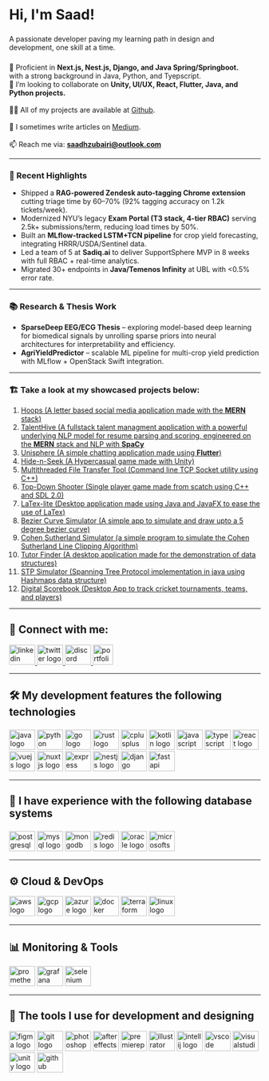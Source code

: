 <h1 align="left">Hi, I'm Saad!</h1>

###

<p align="left">A passionate developer paving my learning path in design and development, one skill at a time.</p>

###

🌱 Proficient in **Next.js, Nest.js, Django, and Java Spring/Springboot.** <br> with a strong background in Java, Python, and Tyepscript.  
👯 I’m looking to collaborate on **Unity, UI/UX, React, Flutter, Java, and Python projects.** <br>  
👨‍💻 All of my projects are available at [Github](https://github.com/saadhzubairi). <br>  
📝 I sometimes write articles on [Medium](https://saadhzubairi.medium.com/).<br><br>📫 Reach me via: **saadhzubairi@outlook.com**  

---

### 🚀 Recent Highlights
- Shipped a **RAG-powered Zendesk auto-tagging Chrome extension** cutting triage time by 60–70% (92% tagging accuracy on 1.2k tickets/week).  
- Modernized NYU’s legacy **Exam Portal (T3 stack, 4-tier RBAC)** serving 2.5k+ submissions/term, reducing load times by 50%.  
- Built an **MLflow-tracked LSTM+TCN pipeline** for crop yield forecasting, integrating HRRR/USDA/Sentinel data.  
- Led a team of 5 at **Sadiq.ai** to deliver SupportSphere MVP in 8 weeks with full RBAC + real-time analytics.  
- Migrated 30+ endpoints in **Java/Temenos Infinity** at UBL with <0.5% error rate.  

---

### 📚 Research & Thesis Work
- **SparseDeep EEG/ECG Thesis** – exploring model-based deep learning for biomedical signals by unrolling sparse priors into neural architectures for interpretability and efficiency.  
- **AgriYieldPredictor** – scalable ML pipeline for multi-crop yield prediction with MLflow + OpenStack Swift integration.  

---

### 🏗️ Take a look at my showcased projects below:
  1. [Hoops (A letter based social media application made with the <b>MERN</b> stack)](https://github.com/saadhzubairi/Social-Media-Application) <br>
  2. [TalentHive (A fullstack talent managment application with a powerful underlying NLP model for resume parsing and scoring, engineered on the <b>MERN</b> stack and NLP with <b>SpaCy</b>](https://github.com/saadhzubairi/FYP-TalentHive)
  3. [Unisphere (A simple chatting application made using <b>Flutter</b>)](https://github.com/saadhzubairi/Unisphere) <br>
  4. [Hide-n-Seek (A Hypercasual game made with Unity)](https://github.com/saadhzubairi/Hide-and-seek) <br>
  5. [Multithreaded File Transfer Tool (Command line TCP Socket utility using C++)](https://github.com/saadhzubairi/Multithreaded-File-Transfer-using-TCP-Sockets)<br>
  6. [Top-Down Shooter (Single player game made from scatch using C++ and SDL 2.0)](https://github.com/saadhzubairi/Top_Down_Shooter_SDL_2.0)<br>
  7. [LaTex-lite (Desktop application made using Java and JavaFX to ease the use of LaTex)](https://github.com/saadhzubairi/SE_LATEX)<br>
  8. [Bezier Curve Simulator (A simple app to simulate and draw upto a 5 degree bezier curve)](https://github.com/saadhzubairi/Bezier-Curve-JavaFX)<br>
  9. [Cohen Sutherland Simulator (a simple program to simulate the Cohen Sutherland Line Clipping Algorithm)](https://github.com/saadhzubairi/CohenSutherland)<br>
  10. [Tutor Finder (A desktop application made for the demonstration of data structures)](https://github.com/saadhzubairi/Tutor-Finder-JavaFX)<br>
  11. [STP Simulator (Spanning Tree Protocol implementation in java using Hashmaps data structure)](https://github.com/saadhzubairi/STP-Hashmap)<br>
  12. [Digital Scorebook (Desktop App to track cricket tournaments, teams, and players)](https://github.com/saadhzubairi/Digital-Cricket-Scorebook-OOP)<br>

---

## 🔗 Connect with me:

<div align="left">
  <a href="https://www.linkedin.com/in/saadhzubairi/" target="_blank">
    <img src="https://raw.githubusercontent.com/maurodesouza/profile-readme-generator/master/src/assets/icons/social/linkedin/default.svg" width="52" height="40" alt="linkedin logo"  />
  </a>
  <a href="https://twitter.com/saadhzubairi" target="_blank">
    <img src="https://raw.githubusercontent.com/maurodesouza/profile-readme-generator/master/src/assets/icons/social/twitter/default.svg" width="52" height="40" alt="twitter logo"  />
  </a>
  <a href="https://discordapp.com/users/saadhzubairi#1469" target="_blank">
    <img src="https://raw.githubusercontent.com/maurodesouza/profile-readme-generator/master/src/assets/icons/social/discord/default.svg" width="52" height="40" alt="discord logo"  />
  </a>
  <a href="http://saadhzubairi.netlify.app" target="_blank">
    <img src="https://cdn-icons-png.flaticon.com/512/841/841364.png" width="40" height="40" alt="portfolio logo"/>
  </a>
</div>

---

<h2 align="left">🛠️ My development features the following technologies</h2>

###

<div align="left">
  <img src="https://cdn.jsdelivr.net/gh/devicons/devicon/icons/java/java-original.svg" height="40" width="52" alt="java logo"  />
  <img src="https://cdn.jsdelivr.net/gh/devicons/devicon/icons/python/python-original.svg" height="40" width="52" alt="python logo"  />
  <img src="https://cdn.jsdelivr.net/gh/devicons/devicon/icons/go/go-original.svg" height="40" width="52" alt="go logo"  />
  <img src="https://cdn.jsdelivr.net/gh/devicons/devicon/icons/rust/rust-plain.svg" height="40" width="52" alt="rust logo"  />
  <img src="https://cdn.jsdelivr.net/gh/devicons/devicon/icons/cplusplus/cplusplus-original.svg" height="40" width="52" alt="cplusplus logo"  />
  <img src="https://cdn.jsdelivr.net/gh/devicons/devicon/icons/kotlin/kotlin-original.svg" height="40" width="52" alt="kotlin logo"  />
  <img src="https://cdn.jsdelivr.net/gh/devicons/devicon/icons/javascript/javascript-original.svg" height="40" width="52" alt="javascript logo"  />
  <img src="https://cdn.jsdelivr.net/gh/devicons/devicon/icons/typescript/typescript-original.svg" height="40" width="52" alt="typescript logo"  />
  <img src="https://cdn.jsdelivr.net/gh/devicons/devicon/icons/react/react-original.svg" height="40" width="52" alt="react logo"  />
  <img src="https://cdn.jsdelivr.net/gh/devicons/devicon/icons/vuejs/vuejs-original.svg" height="40" width="52" alt="vuejs logo"  />
  <img src="https://cdn.jsdelivr.net/gh/devicons/devicon/icons/nuxtjs/nuxtjs-original.svg" height="40" width="52" alt="nuxtjs logo"  />
  <img src="https://cdn.jsdelivr.net/gh/devicons/devicon/icons/express/express-original.svg" height="40" width="52" alt="express logo"  />
  <img src="https://cdn.jsdelivr.net/gh/devicons/devicon/icons/nestjs/nestjs-plain.svg" height="40" width="52" alt="nestjs logo"  />
  <img src="https://cdn.jsdelivr.net/gh/devicons/devicon/icons/django/django-plain.svg" height="40" width="52" alt="django logo"  />
  <img src="https://cdn.jsdelivr.net/gh/devicons/devicon/icons/fastapi/fastapi-original.svg" height="40" width="52" alt="fastapi logo"  />
</div>

---

<h2 align="left">💾 I have experience with the following database systems</h2>

###

<div align="left">
  <img src="https://cdn.jsdelivr.net/gh/devicons/devicon/icons/postgresql/postgresql-original.svg" height="40" width="52" alt="postgresql logo"  />
  <img src="https://cdn.jsdelivr.net/gh/devicons/devicon/icons/mysql/mysql-original.svg" height="40" width="52" alt="mysql logo"  />
  <img src="https://cdn.jsdelivr.net/gh/devicons/devicon/icons/mongodb/mongodb-original.svg" height="40" width="52" alt="mongodb logo"  />
  <img src="https://cdn.jsdelivr.net/gh/devicons/devicon/icons/redis/redis-original.svg" height="40" width="52" alt="redis logo"  />
  <img src="https://cdn.jsdelivr.net/gh/devicons/devicon/icons/oracle/oracle-original.svg" height="40" width="52" alt="oracle logo"  />
  <img src="https://cdn.jsdelivr.net/gh/devicons/devicon/icons/microsoftsqlserver/microsoftsqlserver-plain.svg" height="40" width="52" alt="microsoftsqlserver logo"  />
</div>

---

<h2 align="left">⚙️ Cloud & DevOps</h2>

<div align="left">
  <img src="https://cdn.jsdelivr.net/gh/devicons/devicon/icons/amazonwebservices/amazonwebservices-original.svg" height="40" width="52" alt="aws logo" />
  <img src="https://cdn.jsdelivr.net/gh/devicons/devicon/icons/googlecloud/googlecloud-original.svg" height="40" width="52" alt="gcp logo" />
  <img src="https://cdn.jsdelivr.net/gh/devicons/devicon/icons/azure/azure-original.svg" height="40" width="52" alt="azure logo" />
  <img src="https://cdn.jsdelivr.net/gh/devicons/devicon/icons/docker/docker-original.svg" height="40" width="52" alt="docker logo" />
  <img src="https://cdn.jsdelivr.net/gh/devicons/devicon/icons/terraform/terraform-original.svg" height="40" width="52" alt="terraform logo" />
  <img src="https://cdn.jsdelivr.net/gh/devicons/devicon/icons/linux/linux-original.svg" height="40" width="52" alt="linux logo" />
</div>

---

<h2 align="left">📊 Monitoring & Tools</h2>

<div align="left">
  <img src="https://cdn.jsdelivr.net/gh/devicons/devicon/icons/prometheus/prometheus-original.svg" height="40" width="52" alt="prometheus logo" />
  <img src="https://cdn.jsdelivr.net/gh/devicons/devicon/icons/grafana/grafana-original.svg" height="40" width="52" alt="grafana logo" />
  <img src="https://cdn.jsdelivr.net/gh/devicons/devicon/icons/selenium/selenium-original.svg" height="40" width="52" alt="selenium logo" />
</div>

---

<h2 align="left">🎨 The tools I use for development and designing</h2>

<div align="left">
  <img src="https://cdn.jsdelivr.net/gh/devicons/devicon/icons/figma/figma-original.svg" height="40" width="52" alt="figma logo"  />
  <img src="https://cdn.jsdelivr.net/gh/devicons/devicon/icons/git/git-original.svg" height="40" width="52" alt="git logo"  />
  <img src="https://cdn.jsdelivr.net/gh/devicons/devicon/icons/photoshop/photoshop-line.svg" height="40" width="52" alt="photoshop logo"  />
  <img src="https://cdn.jsdelivr.net/gh/devicons/devicon/icons/aftereffects/aftereffects-original.svg" height="40" width="52" alt="aftereffects logo"  />
  <img src="https://cdn.jsdelivr.net/gh/devicons/devicon/icons/premierepro/premierepro-original.svg" height="40" width="52" alt="premierepro logo"  />
  <img src="https://cdn.jsdelivr.net/gh/devicons/devicon/icons/illustrator/illustrator-line.svg" height="40" width="52" alt="illustrator logo"  />
  <img src="https://cdn.jsdelivr.net/gh/devicons/devicon/icons/intellij/intellij-original.svg" height="40" width="52" alt="intellij logo"  />
  <img src="https://cdn.jsdelivr.net/gh/devicons/devicon/icons/vscode/vscode-original.svg" height="40" width="52" alt="vscode logo"  />
  <img src="https://cdn.jsdelivr.net/gh/devicons/devicon/icons/visualstudio/visualstudio-plain.svg" height="40" width="52" alt="visualstudio logo"  />
  <img src="https://cdn.jsdelivr.net/gh/devicons/devicon/icons/unity/unity-original.svg" height="40" width="52" alt="unity logo"  />
  <img src="https://cdn.jsdelivr.net/gh/devicons/devicon/icons/github/github-original.svg" height="40" width="52" alt="github logo"  />
</div>

